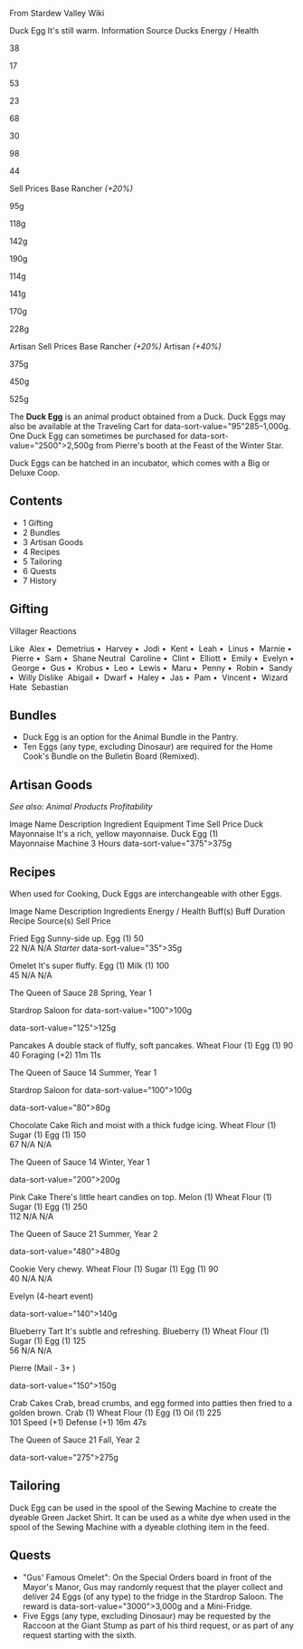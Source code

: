 From Stardew Valley Wiki

Duck Egg It's still warm. Information Source Ducks Energy / Health

38

17

53

23

68

30

98

44

Sell Prices Base Rancher *(+20%)*

95g

118g

142g

190g

114g

141g

170g

228g

Artisan Sell Prices Base Rancher *(+20%)* Artisan *(+40%)*

375g

450g

525g

The **Duck Egg** is an animal product obtained from a Duck. Duck Eggs may also be available at the Traveling Cart for data-sort-value="95"285–1,000g. One Duck Egg can sometimes be purchased for data-sort-value="2500"&gt;2,500g from Pierre's booth at the Feast of the Winter Star.

Duck Eggs can be hatched in an incubator, which comes with a Big or Deluxe Coop.

## Contents

- 1 Gifting
- 2 Bundles
- 3 Artisan Goods
- 4 Recipes
- 5 Tailoring
- 6 Quests
- 7 History

## Gifting

Villager Reactions

Like  Alex •  Demetrius •  Harvey •  Jodi •  Kent •  Leah •  Linus •  Marnie •  Pierre •  Sam •  Shane Neutral  Caroline •  Clint •  Elliott •  Emily •  Evelyn •  George •  Gus •  Krobus •  Leo •  Lewis •  Maru •  Penny •  Robin •  Sandy •  Willy Dislike  Abigail •  Dwarf •  Haley •  Jas •  Pam •  Vincent •  Wizard Hate  Sebastian

## Bundles

- Duck Egg is an option for the Animal Bundle in the Pantry.
- Ten Eggs (any type, excluding Dinosaur) are required for the Home Cook's Bundle on the Bulletin Board (Remixed).

## Artisan Goods

*See also: Animal Products Profitability*

Image Name Description Ingredient Equipment Time Sell Price Duck Mayonnaise It's a rich, yellow mayonnaise. Duck Egg (1)  
Mayonnaise Machine 3 Hours data-sort-value="375"&gt;375g

## Recipes

When used for Cooking, Duck Eggs are interchangeable with other Eggs.

Image Name Description Ingredients Energy / Health Buff(s) Buff Duration Recipe Source(s) Sell Price

Fried Egg Sunny-side up. Egg (1) 50  
22 N/A N/A *Starter* data-sort-value="35"&gt;35g

Omelet It's super fluffy. Egg (1) Milk (1) 100  
45 N/A N/A

The Queen of Sauce 28 Spring, Year 1

Stardrop Saloon for data-sort-value="100"&gt;100g

data-sort-value="125"&gt;125g

Pancakes A double stack of fluffy, soft pancakes. Wheat Flour (1) Egg (1) 90  
40 Foraging (+2) 11m 11s

The Queen of Sauce 14 Summer, Year 1

Stardrop Saloon for data-sort-value="100"&gt;100g

data-sort-value="80"&gt;80g

Chocolate Cake Rich and moist with a thick fudge icing. Wheat Flour (1) Sugar (1) Egg (1) 150  
67 N/A N/A

The Queen of Sauce 14 Winter, Year 1

data-sort-value="200"&gt;200g

Pink Cake There's little heart candies on top. Melon (1) Wheat Flour (1) Sugar (1) Egg (1) 250  
112 N/A N/A

The Queen of Sauce 21 Summer, Year 2

data-sort-value="480"&gt;480g

Cookie Very chewy. Wheat Flour (1) Sugar (1) Egg (1) 90  
40 N/A N/A

Evelyn (4-heart event)

data-sort-value="140"&gt;140g

Blueberry Tart It's subtle and refreshing. Blueberry (1) Wheat Flour (1) Sugar (1) Egg (1) 125  
56 N/A N/A

Pierre (Mail - 3+ )

data-sort-value="150"&gt;150g

Crab Cakes Crab, bread crumbs, and egg formed into patties then fried to a golden brown. Crab (1) Wheat Flour (1) Egg (1) Oil (1) 225  
101 Speed (+1) Defense (+1) 16m 47s

The Queen of Sauce 21 Fall, Year 2

data-sort-value="275"&gt;275g

## Tailoring

Duck Egg can be used in the spool of the Sewing Machine to create the dyeable Green Jacket Shirt. It can be used as a white dye when used in the spool of the Sewing Machine with a dyeable clothing item in the feed.

## Quests

- "Gus' Famous Omelet": On the Special Orders board in front of the Mayor's Manor, Gus may randomly request that the player collect and deliver 24 Eggs (of any type) to the fridge in the Stardrop Saloon. The reward is data-sort-value="3000"&gt;3,000g and a Mini-Fridge.
- Five Eggs (any type, excluding Dinosaur) may be requested by the Raccoon at the Giant Stump as part of his third request, or as part of any request starting with the sixth.